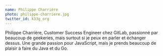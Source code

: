 ```yaml
---
name: Philippe Charrière
photo: philippe-charriere.jpg
twitter_id: k33g_org
---
```


Philippe Charrière, Customer Success Engineer chez GitLab, passionné par beaucoup de geekeries, mais surtout si je peux en parler et échanger dessus. Une grande passion pour JavaScript, mais je prends beaucoup de plaisir à faire du Java et du Go.
